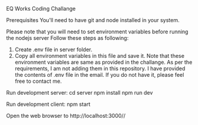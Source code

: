 EQ Works Coding Challange

Prerequisites
You'll need to have git and node installed in your system.


Please note that you will need to set environment variables before running the nodejs server
Follow these steps as following:
1. Create .env file in server folder.
2. Copy all environment variables in this file and save it.
Note that these environment variables are same as provided in the challange.
As per the requirements, I am not adding them in this repository.
I have provided the contents of .env file in the email. If you do not have it, please feel free to contact me.

Run development server:
cd server
npm install
npm run dev


Run development client:
npm start 

Open the web browser to http://localhost:3000//
